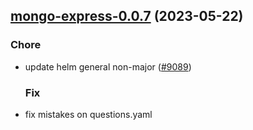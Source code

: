 

## [mongo-express-0.0.7](https://github.com/truecharts/charts/compare/mongo-express-0.0.6...mongo-express-0.0.7) (2023-05-22)

### Chore

- update helm general non-major ([#9089](https://github.com/truecharts/charts/issues/9089))
  
  ### Fix

- fix mistakes on questions.yaml
  
  